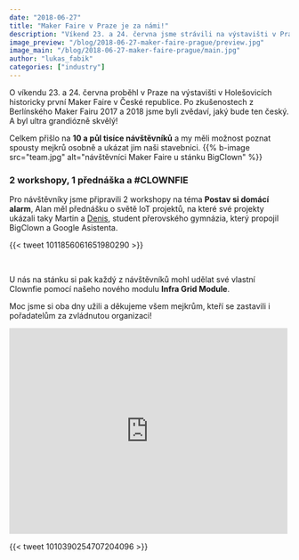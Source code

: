 ```yaml
---
date: "2018-06-27"
title: "Maker Faire v Praze je za námi!"
description: "Víkend 23. a 24. června jsme strávili na výstavišti v Praze. Jaké to bylo?"
image_preview: "/blog/2018-06-27-maker-faire-prague/preview.jpg"
image_main: "/blog/2018-06-27-maker-faire-prague/main.jpg"
author: "lukas_fabik"
categories: ["industry"]
---
```


O víkendu 23. a 24. června proběhl v Praze na výstavišti v Holešovicích historicky první Maker Faire v České republice. Po zkušenostech z Berlínského Maker Fairu 2017 a 2018 jsme byli zvědaví, jaký bude ten český. A byl ultra grandiózně skvělý!

Celkem přišlo na **10 a půl tisíce návštěvníků** a my měli možnost poznat spousty mejkrů osobně a ukázat jim naši stavebnici.
{{% b-image src="team.jpg" alt="návštěvníci Maker Faire u stánku BigClown" %}}

### 2 workshopy, 1 přednáška a #CLOWNFIE

Pro návštěvníky jsme připravili 2 workshopy na téma **Postav si domácí alarm**, Alan měl přednášku o světě IoT projektů, na které své projekty ukázali taky Martin a [Denis](https://medium.com/@denis.v/build-your-own-smart-thermometer-and-more-with-bigclown-and-actions-on-google-a142826ee90d), student přerovského gymnázia, který propojil BigClown a Google Asistenta.

{{< tweet 1011856061651980290 >}}

<br/>

U nás na stánku si pak každý z návštěvníků mohl udělat své vlastní Clownfie pomocí našeho nového modulu **Infra Grid Module**.

Moc jsme si oba dny užili a děkujeme všem mejkrům, kteří se zastavili i pořadatelům za zvládnutou organizaci!

<iframe src="https://www.facebook.com/plugins/post.php?href=https://www.facebook.com/MFPrague/photos/a.479301592489889.1073741831.399769070443142/479936092426439/?type=3&theater?type=3&theater&width=500&show_text=true&appId=258053174759632&height=290" width="500" height="370" style="border:none;overflow:hidden" scrolling="no" frameborder="0" allowTransparency="true" allow="encrypted-media"></iframe>

{{< tweet 1010390254707204096 >}}
